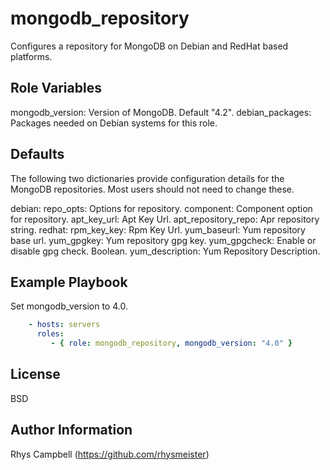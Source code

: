 mongodb_repository
==================

Configures a repository for MongoDB on Debian and RedHat based platforms.

Role Variables
--------------

mongodb_version: Version of MongoDB. Default "4.2".
debian_packages: Packages needed on Debian systems for this role.


Defaults
----------

The following two dictionaries provide configuration details for the MongoDB repositories. Most users should not need to change these.

debian:
  repo_opts: Options for repository.
  component: Component option for repository.
  apt_key_url: Apt Key Url.
  apt_repository_repo: Apr repository string.
redhat:
  rpm_key_key: Rpm Key Url.
  yum_baseurl: Yum repository base url.
  yum_gpgkey: Yum repository gpg key.
  yum_gpgcheck: Enable or disable gpg check. Boolean.
  yum_description: Yum Repository Description.

Example Playbook
----------------

Set mongodb_version to 4.0.

```yaml
    - hosts: servers
      roles:
         - { role: mongodb_repository, mongodb_version: "4.0" }
```

License
-------

BSD

Author Information
------------------

Rhys Campbell (https://github.com/rhysmeister)
